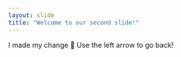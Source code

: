 ```yaml
---
layout: slide
title: "Welcome to our second slide!"
---
```

I made my change :cowboy_hat_face:
Use the left arrow to go back!
